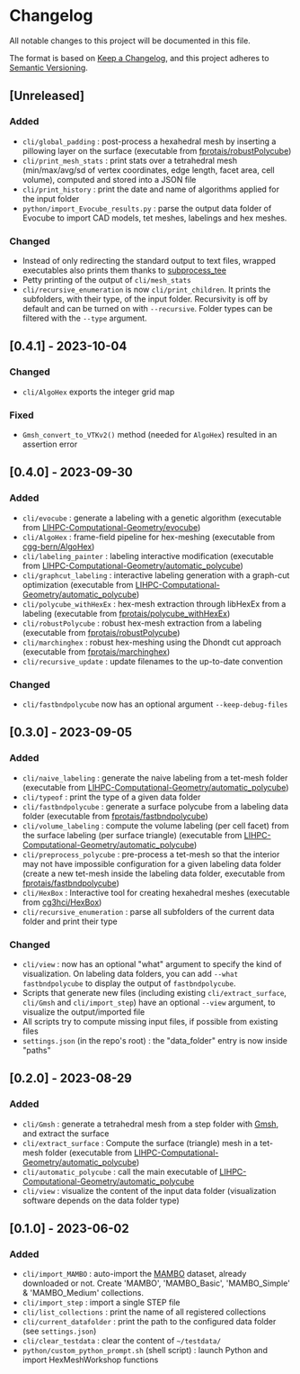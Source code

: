 # Changelog

All notable changes to this project will be documented in this file.

The format is based on [Keep a Changelog](https://keepachangelog.com/en/1.0.0/),
and this project adheres to [Semantic Versioning](https://semver.org/spec/v2.0.0.html).


## [Unreleased]

### Added

- `cli/global_padding` : post-process a hexahedral mesh by inserting a pillowing layer on the surface (executable from [fprotais/robustPolycube](https://github.com/fprotais/robustPolycube))
- `cli/print_mesh_stats` : print stats over a tetrahedral mesh (min/max/avg/sd of vertex coordinates, edge length, facet area, cell volume), computed and stored into a JSON file
- `cli/print_history` : print the date and name of algorithms applied for the input folder
- `python/import_Evocube_results.py` : parse the output data folder of Evocube to import CAD models, tet meshes, labelings and hex meshes.

### Changed

- Instead of only redirecting the standard output to text files, wrapped executables also prints them thanks to [subprocess_tee](https://github.com/pycontribs/subprocess-tee)
- Petty printing of the output of `cli/mesh_stats`
- `cli/recursive_enumeration` is now `cli/print_children`. It prints the subfolders, with their type, of the input folder. Recursivity is off by default and can be turned on with `--recursive`. Folder types can be filtered with the `--type` argument.

## [0.4.1] - 2023-10-04

### Changed

- `cli/AlgoHex` exports the integer grid map

### Fixed

- `Gmsh_convert_to_VTKv2()` method (needed for `AlgoHex`) resulted in an assertion error

## [0.4.0] - 2023-09-30

### Added

- `cli/evocube` : generate a labeling with a genetic algorithm (executable from [LIHPC-Computational-Geometry/evocube](https://github.com/LIHPC-Computational-Geometry/evocube))
- `cli/AlgoHex` : frame-field pipeline for hex-meshing (executable from [cgg-bern/AlgoHex](https://github.com/cgg-bern/AlgoHex))
- `cli/labeling_painter` : labeling interactive modification (executable from [LIHPC-Computational-Geometry/automatic_polycube](https://github.com/LIHPC-Computational-Geometry/automatic_polycube))
- `cli/graphcut_labeling` : interactive labeling generation with a graph-cut optimization (executable from [LIHPC-Computational-Geometry/automatic_polycube](https://github.com/LIHPC-Computational-Geometry/automatic_polycube))
- `cli/polycube_withHexEx` : hex-mesh extraction through libHexEx from a labeling (executable from [fprotais/polycube_withHexEx](https://github.com/fprotais/polycube_withHexEx))
- `cli/robustPolycube` : robust hex-mesh extraction from a labeling (executable from [fprotais/robustPolycube](https://github.com/fprotais/robustPolycube))
- `cli/marchinghex` : robust hex-meshing using the Dhondt cut approach (executable from [fprotais/marchinghex](https://github.com/fprotais/marchinghex))
- `cli/recursive_update` : update filenames to the up-to-date convention

### Changed

- `cli/fastbndpolycube` now has an optional argument `--keep-debug-files`

## [0.3.0] - 2023-09-05

### Added

- `cli/naive_labeling` : generate the naive labeling from a tet-mesh folder (executable from [LIHPC-Computational-Geometry/automatic_polycube](https://github.com/LIHPC-Computational-Geometry/automatic_polycube))
- `cli/typeof` : print the type of a given data folder
- `cli/fastbndpolycube` : generate a surface polycube from a labeling data folder (executable from [fprotais/fastbndpolycube](https://github.com/fprotais/fastbndpolycube))
- `cli/volume_labeling` : compute the volume labeling (per cell facet) from the surface labeling (per surface triangle) (executable from [LIHPC-Computational-Geometry/automatic_polycube](https://github.com/LIHPC-Computational-Geometry/automatic_polycube))
- `cli/preprocess_polycube` : pre-process a tet-mesh so that the interior may not have impossible configuration for a given labeling data folder (create a new tet-mesh inside the labeling data folder, executable from [fprotais/fastbndpolycube](https://github.com/fprotais/fastbndpolycube))
- `cli/HexBox` : Interactive tool for creating hexahedral meshes (executable from [cg3hci/HexBox](https://github.com/cg3hci/HexBox))
- `cli/recursive_enumeration` : parse all subfolders of the current data folder and print their type

### Changed

- `cli/view` : now has an optional "what" argument to specify the kind of visualization. On labeling data folders, you can add `--what fastbndpolycube` to display the output of `fastbndpolycube`.
- Scripts that generate new files (including existing `cli/extract_surface`, `cli/Gmsh` and `cli/import_step`) have an optional `--view` argument, to visualize the output/imported file
- All scripts try to compute missing input files, if possible from existing files
- `settings.json` (in the repo's root) : the "data_folder" entry is now inside "paths"

## [0.2.0] - 2023-08-29

### Added

- `cli/Gmsh` : generate a tetrahedral mesh from a step folder with [Gmsh](https://gmsh.info/), and extract the surface
- `cli/extract_surface` : Compute the surface (triangle) mesh in a tet-mesh folder (executable from [LIHPC-Computational-Geometry/automatic_polycube](https://github.com/LIHPC-Computational-Geometry/automatic_polycube))
- `cli/automatic_polycube` : call the main executable of [LIHPC-Computational-Geometry/automatic_polycube](https://github.com/LIHPC-Computational-Geometry/automatic_polycube)
- `cli/view` : visualize the content of the input data folder (visualization software depends on the data folder type)

## [0.1.0] - 2023-06-02

### Added

- `cli/import_MAMBO` : auto-import the [MAMBO](https://gitlab.com/franck.ledoux/mambo) dataset, already downloaded or not. Create 'MAMBO', 'MAMBO_Basic', 'MAMBO_Simple' & 'MAMBO_Medium' collections.
- `cli/import_step` : import a single STEP file
- `cli/list_collections` : print the name of all registered collections
- `cli/current_datafolder` : print the path to the configured data folder (see `settings.json`)
- `cli/clear_testdata` : clear the content of `~/testdata/`
- `python/custom_python_prompt.sh` (shell script) : launch Python and import HexMeshWorkshop functions